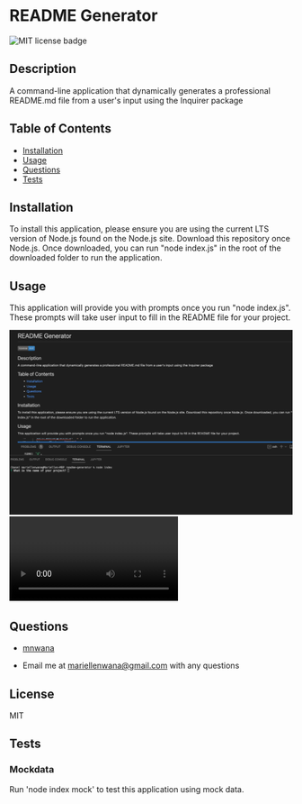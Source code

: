 
# README Generator

 
 ![MIT license badge](https://img.shields.io/badge/license-mit-blue)

## Description 
 A command-line application that dynamically generates a professional README.md file from a user's input using the Inquirer package

## Table of Contents
 - [Installation](#installation)
 - [Usage](#usage)
 - [Questions](#questions)
 - [Tests](#tests)

## Installation 
 To install this application, please ensure you are using the current LTS version of Node.js found on the Node.js site. Download this repository once Node.js. Once downloaded, you can run "node index.js" in the root of the downloaded folder to run the application.

## Usage 
 This application will provide you with prompts once you run "node index.js". These prompts will take user input to fill in the README file for your project.
 
 ![screen shot of README Generator](/assets/images/screenshot.png) 
 ![video walkthrough of README Generator](/assets/video/README_Gen_Demo.mov) 

## Questions 
 - [mnwana](https://github.com/mnwana) 

 - Email me at [mariellenwana@gmail.com](mailto:mariellenwana@gmail.com) with any questions

## License 
 MIT



## Tests
 ### Mockdata 
 Run 'node index mock' to test this application using mock data. 
 

